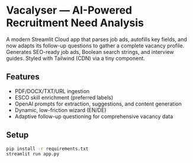# Vacalyser — AI-Powered Recruitment Need Analysis

A modern Streamlit Cloud app that parses job ads, autofills key fields, and now adapts its follow-up questions to gather a complete vacancy profile. Generates SEO-ready job ads, Boolean search strings, and interview guides. Styled with Tailwind (CDN) via a tiny component.

## Features
- PDF/DOCX/TXT/URL ingestion
- ESCO skill enrichment (preferred labels)
- OpenAI prompts for extraction, suggestions, and content generation
- Dynamic, low-friction wizard (EN/DE)
- Adaptive follow-up questioning for comprehensive vacancy data

## Setup
```bash
pip install -r requirements.txt
streamlit run app.py
```
